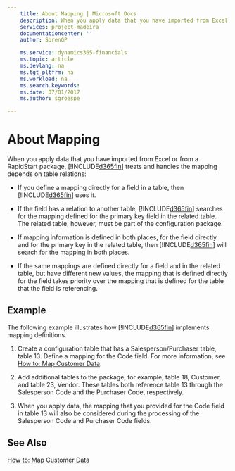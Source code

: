 ```yaml
---
    title: About Mapping | Microsoft Docs
    description: When you apply data that you have imported from Excel or from a RapidStart package, [!INCLUDE[d365fin](../../includes/d365fin_md.md)] treats and handles the mapping depends on table relations:
    services: project-madeira
    documentationcenter: ''
    author: SorenGP

    ms.service: dynamics365-financials
    ms.topic: article
    ms.devlang: na
    ms.tgt_pltfrm: na
    ms.workload: na
    ms.search.keywords:
    ms.date: 07/01/2017
    ms.author: sgroespe

---
```

# About Mapping
When you apply data that you have imported from Excel or from a RapidStart package, [!INCLUDE[d365fin](../../includes/d365fin_md.md)] treats and handles the mapping depends on table relations:  
  
-   If you define a mapping directly for a field in a table, then [!INCLUDE[d365fin](../../includes/d365fin_md.md)] uses it.  
  
-   If the field has a relation to another table, [!INCLUDE[d365fin](../../includes/d365fin_md.md)] searches for the mapping defined for the primary key field in the related table. The related table, however, must be part of the configuration package.  
  
-   If mapping information is defined in both places, for the field directly and for the primary key in the related table, then [!INCLUDE[d365fin](../../includes/d365fin_md.md)] will search for the mapping in both places.  
  
-   If the same mappings are defined directly for a field and in the related table, but have different new values, the mapping that is defined directly for the field takes priority over the mapping that is defined for the table that the field is referencing.  
  
## Example  
 The following example illustrates how [!INCLUDE[d365fin](../../includes/d365fin_md.md)] implements mapping definitions.  
  
1.  Create a configuration table that has a Salesperson/Purchaser table, table 13. Define a mapping for the Code field. For more information, see [How to: Map Customer Data](../how-to-map-customer-data.md).  
  
2.  Add additional tables to the package, for example, table 18, Customer, and table 23, Vendor. These tables both reference table 13 through the Salesperson Code and the Purchaser Code, respectively.  
  
3.  When you apply data, the mapping that you provided for the Code field in table 13 will also be considered during the processing of the Salesperson Code and Purchaser Code fields.  
  
## See Also  
 [How to: Map Customer Data](../how-to-map-customer-data.md)